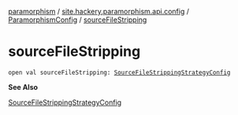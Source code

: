 [paramorphism](../../index.md) / [site.hackery.paramorphism.api.config](../index.md) / [ParamorphismConfig](index.md) / [sourceFileStripping](./source-file-stripping.md)

# sourceFileStripping

`open val sourceFileStripping: `[`SourceFileStrippingStrategyConfig`](../../site.hackery.paramorphism.api.config.strategies.obfuscation/-source-file-stripping-strategy-config/index.md)

**See Also**

[SourceFileStrippingStrategyConfig](../../site.hackery.paramorphism.api.config.strategies.obfuscation/-source-file-stripping-strategy-config/index.md)

